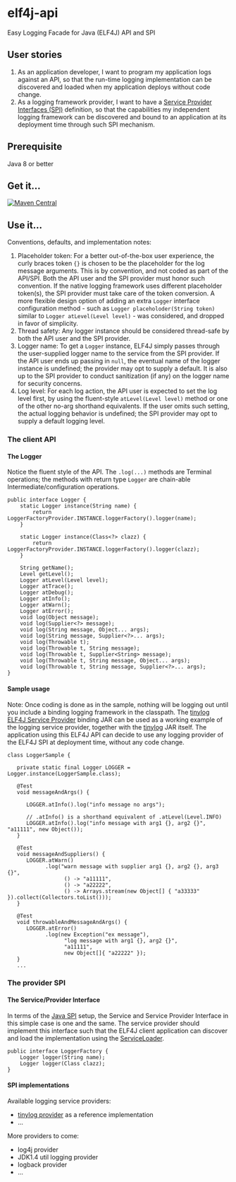 # elf4j-api

Easy Logging Facade for Java (ELF4J) API and SPI

## User stories

1. As an application developer, I want to program my application logs against an API, so that the run-time logging
   implementation can be discovered and loaded when my application deploys without code change.
2. As a logging framework provider, I want to have
   a [Service Provider Interfaces (SPI)](https://docs.oracle.com/javase/tutorial/sound/SPI-intro.html) definition, so
   that the capabilities my independent logging framework can be discovered and bound to an application at its
   deployment time through such SPI mechanism.

## Prerequisite

Java 8 or better

## Get it...

[![Maven Central](https://img.shields.io/maven-central/v/io.github.elf4j/elf4j-api.svg?label=Maven%20Central)](https://search.maven.org/search?q=g:%22io.github.elf4j%22%20AND%20a:%22elf4j-api%22)

## Use it...

Conventions, defaults, and implementation notes:

1. Placeholder token: For a better out-of-the-box user experience, the curly braces token `{}` is chosen to be the
   placeholder for the log message arguments. This is by convention, and not coded as part of the API/SPI. Both the API
   user and the SPI provider must honor such convention. If the native logging framework uses different placeholder
   token(s), the SPI provider must take care of the token conversion. A more flexible design option of adding an
   extra `Logger` interface configuration method - such as `Logger placeholoder(String token)` similar
   to `Logger atLevel(Level level)` - was considered, and dropped in favor of simplicity.
2. Thread safety: Any logger instance should be considered thread-safe by both the API user and the SPI provider.
3. Logger name: To get a `Logger` instance, ELF4J simply passes through the user-supplied logger name to the service
   from the SPI provider. If the API user ends up passing in `null`, the eventual name of the logger instance is
   undefined; the provider may opt to supply a default. It is also up to the SPI provider to conduct sanitization (if
   any) on the logger name for security concerns.
4. Log level: For each log action, the API user is expected to set the log level first, by using the
   fluent-style `atLevel(Level level)` method or one of the other no-arg shorthand equivalents. If the user omits such
   setting, the actual logging behavior is undefined; the SPI provider may opt to supply a default logging level.

### The client API

#### The Logger

Notice the fluent style of the API. The `.log(...)` methods are Terminal operations; the methods with return
type `Logger` are chain-able Intermediate/configuration operations.

```
public interface Logger {
    static Logger instance(String name) {
        return LoggerFactoryProvider.INSTANCE.loggerFactory().logger(name);
    }

    static Logger instance(Class<?> clazz) {
        return LoggerFactoryProvider.INSTANCE.loggerFactory().logger(clazz);
    }
    
    String getName();
    Level getLevel();
    Logger atLevel(Level level);
    Logger atTrace();
    Logger atDebug();
    Logger atInfo();
    Logger atWarn();
    Logger atError();
    void log(Object message);
    void log(Supplier<?> message);
    void log(String message, Object... args);
    void log(String message, Supplier<?>... args);
    void log(Throwable t);
    void log(Throwable t, String message);
    void log(Throwable t, Supplier<String> message);
    void log(Throwable t, String message, Object... args);
    void log(Throwable t, String message, Supplier<?>... args);
}
```

#### Sample usage

Note: Once coding is done as in the sample, nothing will be logging out until you include a binding logging framework in
the classpath. The [tinylog ELF4J Service Provider](https://github.com/elf4j/elf4j-tinylog) binding JAR can be used as a
working example of the logging service provider, together with the [tinylog](https://tinylog.org/v2/) JAR itself. The
application using this ELF4J API can decide to use any logging provider of the ELF4J SPI at deployment time, without any
code change.

```
class LoggerSample {

   private static final Logger LOGGER = Logger.instance(LoggerSample.class);

   @Test
   void messageAndArgs() {

      LOGGER.atInfo().log("info message no args"); 

      // .atInfo() is a shorthand equivalent of .atLevel(Level.INFO)
      LOGGER.atInfo().log("info message with arg1 {}, arg2 {}", "a11111", new Object());
   }

   @Test
   void messageAndSuppliers() {
      LOGGER.atWarn()
            .log("warn message with supplier arg1 {}, arg2 {}, arg3 {}",
                  () -> "a11111",
                  () -> "a22222",
                  () -> Arrays.stream(new Object[] { "a33333" }).collect(Collectors.toList()));
   }

   @Test
   void throwableAndMessageAndArgs() {
      LOGGER.atError()
            .log(new Exception("ex message"), 
                  "log message with arg1 {}, arg2 {}", 
                  "a11111", 
                  new Object[]{ "a22222" });
   }   
   ...
```

### The provider SPI

#### The Service/Provider Interface

In terms of the [Java SPI](https://docs.oracle.com/javase/tutorial/sound/SPI-intro.html) setup, the Service and Service
Provider Interface in this simple case is one and the same. The service provider should implement this interface such
that the ELF4J client application can discover and load the implementation using
the [ServiceLoader](https://docs.oracle.com/javase/8/docs/api/java/util/ServiceLoader.html).

```
public interface LoggerFactory {
    Logger logger(String name);
    Logger logger(Class clazz);    
}
```

#### SPI implementations

Available logging service providers:

- [tinylog provider](https://github.com/elf4j/elf4j-tinylog) as a reference implementation
- ...

More providers to come:

- log4j provider
- JDK1.4 util logging provider
- logback provider
- ...
